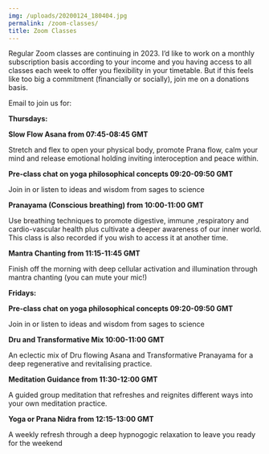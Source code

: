 ```yaml
---
img: /uploads/20200124_180404.jpg
permalink: /zoom-classes/
title: Zoom Classes
---
```

Regular Zoom classes are continuing in 2023. I’d like to work on a monthly subscription basis according to your income and you having access to all classes each week to offer you flexibility in your timetable. But if this feels like too big a commitment (financially or socially), join me on a donations basis.

Email to join us for:

**Thursdays:**

**Slow Flow Asana from 07:45-08:45 GMT**

Stretch and flex to open your physical body, promote Prana flow, calm your mind and release emotional holding inviting interoception and peace within.

**Pre-class chat on yoga philosophical concepts 09:20-09:50 GMT**

Join in or listen to ideas and wisdom from sages to science

**Pranayama (Conscious breathing) from 10:00-11:00 GMT**

Use breathing techniques to promote digestive, immune ,respiratory and cardio-vascular health plus cultivate a deeper awareness of our inner world. This class is also recorded if you wish to access it at another time.

**Mantra Chanting from 11:15-11:45 GMT**

Finish off the morning with deep cellular activation and illumination through mantra chanting (you can mute your mic!)

**Fridays:**

**Pre-class chat on yoga philosophical concepts 09:20-09:50 GMT**

Join in or listen to ideas and wisdom from sages to science

**Dru and Transformative Mix 10:00-11:00 GMT**

An eclectic mix of Dru flowing Asana and Transformative Pranayama for a deep regenerative and revitalising practice.

**Meditation Guidance from 11:30-12:00 GMT**

A﻿ guided group meditation that refreshes and reignites different ways into your own meditation practice.

**Yoga or Prana Nidra from 12:15-13:00 GMT**

A﻿ weekly refresh through a deep hypnogogic relaxation to leave you ready for the weekend